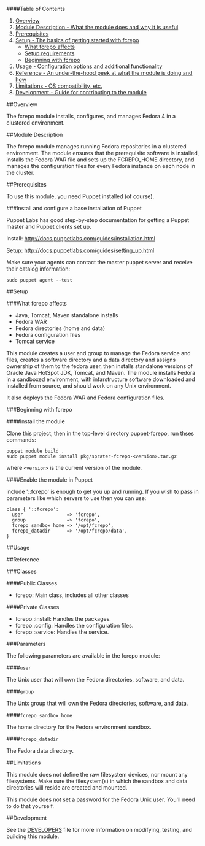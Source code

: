 ####Table of Contents

1. [Overview](#overview)
2. [Module Description - What the module does and why it is useful](#module-description)
3. [Prerequisites](#prerequisites)
3. [Setup - The basics of getting started with fcrepo](#setup)
    * [What fcrepo affects](#what-fcrepo-affects)
    * [Setup requirements](#setup-requirements)
    * [Beginning with fcrepo](#beginning-with-fcrepo)
4. [Usage - Configuration options and additional functionality](#usage)
5. [Reference - An under-the-hood peek at what the module is doing and how](#reference)
5. [Limitations - OS compatibility, etc.](#limitations)
6. [Development - Guide for contributing to the module](#development)

##Overview

The fcrepo module installs, configures, and manages Fedora 4 in a clustered 
environment.

##Module Description

The fcrepo module manages running Fedora repositories in a clustered 
environment.  The module ensures that the prerequisite  software is installed, 
installs the Fedora WAR file and sets up the FCREPO_HOME directory, and manages 
the configuration files for every Fedora instance on each node in the cluster.

##Prerequisites

To use this module, you need Puppet installed (of course).

###Install and configure a base installation of Puppet

Puppet Labs has good step-by-step documentation for getting a Puppet master 
and Puppet clients set up.

Install:  <http://docs.puppetlabs.com/guides/installation.html>

Setup:  <http://docs.puppetlabs.com/guides/setting_up.html>

Make sure your agents can contact the master puppet server and receive their 
catalog information:

```sudo puppet agent --test```

##Setup

###What fcrepo affects

* Java, Tomcat, Maven standalone installs
* Fedora WAR
* Fedora directories (home and data)
* Fedora configuration files
* Tomcat service

This module creates a user and group to manage the Fedora service and files,
creates a software directory and a data directory and assigns ownership of
them to the fedora user, then installs standalone versions of Oracle Java
HotSpot JDK, Tomcat, and Maven.  The module installs Fedora in a
sandboxed environment, with infarstructure software downloaded and
installed from source, and should work on any Unix environment.

It also deploys the Fedora WAR and Fedora configuration files.

###Beginning with fcrepo

####Install the module

Clone this project, then in the top-level directory puppet-fcrepo, run 
thses commands:

    puppet module build .
    sudo puppet module install pkg/sprater-fcrepo-<version>.tar.gz

where `<version>` is the current version of the module.

####Enable the module in Puppet

include '::fcrepo' is enough to get you up and running.  If you wish to pass in                                                           
parameters like which servers to use then you can use:                                                                                    
```puppet                                                                                                                                 
class { '::fcrepo':                                                                                                                          
  user                => 'fcrepo',                                                                                        
  group               => 'fcrepo',                                                                                        
  fcrepo_sandbox_home => '/opt/fcrepo',
  fcrepo_datadir      => '/opt/fcrepo/data',
}
```

##Usage

##Reference

###Classes

####Public Classes

* fcrepo:  Main class, includes all other classes

####Private Classes

* fcrepo::install: Handles the packages.
* fcrepo::config: Handles the configuration files.
* fcrepo::service: Handles the service.

###Parameters

The following parameters are available in the fcrepo module:

####`user`

The Unix user that will own the Fedora directories, software, and data.

####`group`

The Unix group that will own the Fedora directories, software, and data.

####`fcrepo_sandbox_home`

The home directory for the Fedora environment sandbox.

####`fcrepo_datadir`

The Fedora data directory.

##Limitations

This module does not define the raw filesystem devices, nor mount
any filesystems.  Make sure the filesystem(s) in which the sandbox
and data directories will reside are created and mounted.

This module does not set a password for the Fedora Unix user.  You'll
need to do that yourself.

##Development

See the [DEVELOPERS](DEVELOPERS.md) file for more information on modifying, 
testing, and building this module.
